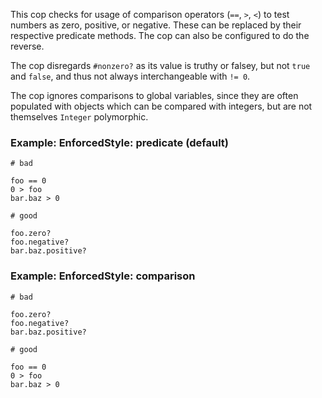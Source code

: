 This cop checks for usage of comparison operators (`==`,
`>`, `<`) to test numbers as zero, positive, or negative.
These can be replaced by their respective predicate methods.
The cop can also be configured to do the reverse.

The cop disregards `#nonzero?` as its value is truthy or falsey,
but not `true` and `false`, and thus not always interchangeable with
`!= 0`.

The cop ignores comparisons to global variables, since they are often
populated with objects which can be compared with integers, but are
not themselves `Integer` polymorphic.

### Example: EnforcedStyle: predicate (default)
    # bad

    foo == 0
    0 > foo
    bar.baz > 0

    # good

    foo.zero?
    foo.negative?
    bar.baz.positive?

### Example: EnforcedStyle: comparison
    # bad

    foo.zero?
    foo.negative?
    bar.baz.positive?

    # good

    foo == 0
    0 > foo
    bar.baz > 0